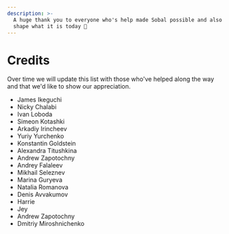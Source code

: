 ```yaml
---
description: >-
  A huge thank you to everyone who's help made Sobal possible and also help
  shape what it is today 💜
---
```


# Credits

Over time we will update this list with those who've helped along the way and that we'd like to show our appreciation.

* James Ikeguchi
* Nicky Chalabi
* Ivan Loboda
* Simeon Kotashki
* Arkadiy Irincheev
* Yuriy Yurchenko
* Konstantin Goldstein
* Alexandra Titushkina
* Andrew Zapotochny
* Andrey Falaleev
* Mikhail Seleznev
* Marina Guryeva
* Natalia Romanova
* Denis Avvakumov
* Harrie
* Jey
* Andrew Zapotochny
* Dmitriy Miroshnichenko




